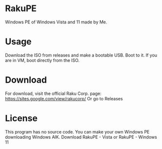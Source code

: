# RakuPE
Windows PE of Windows Vista and 11 made by Me.
# Usage
Download the ISO from releases and make a bootable USB. Boot to it. 
If you are in VM, boot directly from the ISO.
# Download
For download, visit the official Raku Corp. page: https://sites.google.com/view/rakucorp/
Or go to Releases
# License 
This program has no source code. You can make your own Windows PE downloading Windows AIK.
Download RakuPE - Vista or RakuPE - Windows 11
